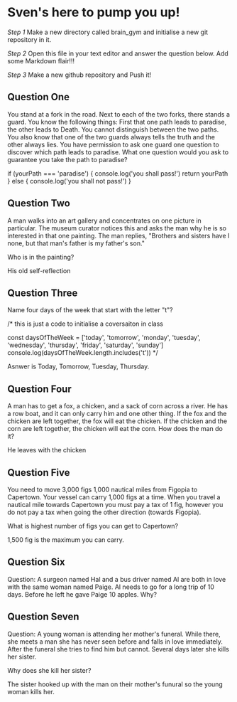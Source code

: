 # Sven's here to pump you up!

_Step 1_
Make a new directory called brain_gym and initialise a new git repository in it.

_Step 2_
Open this file in your text editor and answer the question below. Add some Markdown flair!!!

_Step 3_
Make a new github repository and Push it!

## Question One
You stand at a fork in the road. Next to each of the two forks, there stands a guard. You know the following things: First that one path leads to paradise, the other leads to Death. You cannot distinguish between the two paths. You also know that one of the two guards always tells the truth and the other always lies. You have permission to ask one guard one question to discover which path leads to paradise. What one question would you ask to guarantee you take the path to paradise?

if (yourPath === 'paradise') {
    console.log('you shall pass!')
    return yourPath
} else {
    console.log('you shall not pass!')
}


## Question Two
A man walks into an art gallery and concentrates on one picture in particular. The museum curator notices this and asks the man why he is so interested in that one painting. The man replies, "Brothers and sisters have I none, but that man's father is my father's son."

Who is in the painting?

His old self-reflection



## Question Three
Name four days of the week that start with the letter "t"?

/* this is just a code to initialise a coversaiton in class

const daysOfTheWeek = ['today', 'tomorrow', 'monday', 'tuesday', 'wednesday', 'thursday', 'friday', 'saturday', 'sunday']
 console.log(daysOfTheWeek.length.includes('t'))
*/

Asnwer is Today, Tomorrow, Tuesday, Thursday.

## Question Four
A man has to get a fox, a chicken, and a sack of corn across a river. He has a row boat, and it can only carry him and one other thing. If the fox and the chicken are left together, the fox will eat the chicken. If the chicken and the corn are left together, the chicken will eat the corn. How does the man do it?

He leaves with the chicken

## Question Five

You need to move 3,000 figs 1,000 nautical miles from Figopia to Capertown. Your vessel can carry 1,000 figs at a time. When you travel a nautical mile towards Capertown you must pay a tax of 1 fig, however you do not pay a tax when going the other direction (towards Figopia).

What is highest number of figs you can get to Capertown? 

1,500 fig is the maximum you can carry.


## Question Six

Question: A surgeon named Hal and a bus driver named Al are both in love with the same woman named Paige. Al needs to go for a long trip of 10 days. Before he left he gave Paige 10 apples. Why?




## Question Seven

Question: A young woman is attending her mother's funeral. While there, she meets a man she has never seen before and falls in love immediately. After the funeral she tries to find him but cannot. Several days later she kills her sister.

Why does she kill her sister?

The sister hooked up with the man on their mother's funural so the young woman kills her.